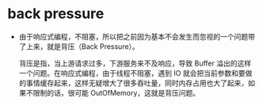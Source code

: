 # back pressure

- 由于响应式编程，不阻塞，所以把之前因为基本不会发生而忽视的一个问题带了上来，就是背压（Back Pressure）。

  背压是指，当上游请求过多，下游服务来不及响应，导致 Buffer 溢出的这样一个问题。在响应式编程，由于线程不阻塞，遇到 IO 就会把当前参数和要做的事情缓存起来，这样无疑增大了很多吞吐量，同时内存占用也大了起来，如果不限制的话，很可能 OutOfMemory，这就是背压问题。